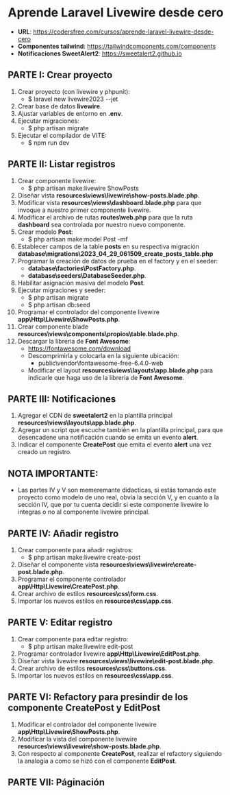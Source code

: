 # Aprende Laravel Livewire desde cero
+ **URL**: https://codersfree.com/cursos/aprende-laravel-livewire-desde-cero
+ **Componentes tailwind**: https://tailwindcomponents.com/components
+ **Notificaciones SweetAlert2**: https://sweetalert2.github.io

## PARTE I: Crear proyecto
1. Crear proyecto (con livewire y phpunit):
    + $ laravel new livewire2023 --jet
3. Crear base de datos **livewire**.
4. Ajustar variables de entorno en **.env**.
4. Ejecutar migraciones:
    + $ php artisan migrate
5. Ejecutar el compilador de VITE:
    + $ npm run dev

## PARTE II: Listar registros
1. Crear componente livewire:
    + $ php artisan make:livewire ShowPosts
2. Diseñar vista **resources\views\livewire\show-posts.blade.php**.
3. Modificar vista **resources\views\dashboard.blade.php** para que invoque a nuestro primer componente livewire.
4. Modificar el archivo de rutas **routes\web.php** para que la ruta **dashboard** sea controlada por nuestro nuevo componente.
5. Crear modelo **Post**:
    + $ php artisan make:model Post -mf
6. Establecer campos de la table **posts** en su respectiva migración **database\migrations\2023_04_29_061509_create_posts_table.php**
7. Programar la creación de datos de prueba en el factory y en el seeder:
    + **database\factories\PostFactory.php**.
    + **database\seeders\DatabaseSeeder.php**.
8. Habilitar asignación masiva del modelo **Post**.
9. Ejecutar migraciones y seeder:
    + $ php artisan migrate
    + $ php artisan db:seed
10. Programar el controlador del componente livewire **app\Http\Livewire\ShowPosts.php**.
11. Crear componente blade **resources\views\components\propios\table.blade.php**.
12. Descargar la libreria de **Font Awesome**:
    + https://fontawesome.com/download
    + Descomprimirla y colocarla en la siguiente ubicación:
        + public\vendor\fontawesome-free-6.4.0-web
    + Modificar el layout **resources\views\layouts\app.blade.php** para indicarle que haga uso de la libreria de **Font Awesome**.

## PARTE III: Notificaciones
1. Agregar el CDN de **sweetalert2** en la plantilla principal **resources\views\layouts\app.blade.php**.
2. Agregar un script que escuche también en la plantilla principal, para que desencadene una notificación cuando se emita un evento **alert**.
3. Indicar el componente **CreatePost** que emita el evento **alert** una vez creado un registro.

## NOTA IMPORTANTE: 
+ Las partes IV y V son memeremante didacticas, si estás tomando este proyecto como modelo de uno real, obvia la sección V, y en cuanto a la sección IV, que por tu cuenta decidir si este componente livewire lo integras o no al componente livewire principal.

## PARTE IV: Añadir registro
1. Crear componente para añadir registros:
    + $ php artisan make:livewire create-post
2. Diseñar el componente vista **resources\views\livewire\create-post.blade.php**.
3. Programar el componente controlador **app\Http\Livewire\CreatePost.php**.
4. Crear archivo de estilos **resources\css\form.css**.
5. Importar los nuevos estilos en **resources\css\app.css**.

## PARTE V: Editar registro
1. Crear componente para editar registro:
    + $ php artisan make:livewire edit-post
2. Programar controlador livewire **app\Http\Livewire\EditPost.php**.
3. Diseñar vista livewire **resources\views\livewire\edit-post.blade.php**.
4. Crear archivo de estilos **resources\css\buttons.css**.
5. Importar los nuevos estilos en **resources\css\app.css**.

## PARTE VI: Refactory para presindir de los componente CreatePost y EditPost
1. Modificar el controlador del componente livewire **app\Http\Livewire\ShowPosts.php**.
2. Modificar la vista del componente livewire **resources\views\livewire\show-posts.blade.php**.
3. Con respecto al componente **CreatePost**, realizar el refactory siguiendo la analogía a como se hizó con el componente **EditPost**. 

## PARTE VII: Páginación



 